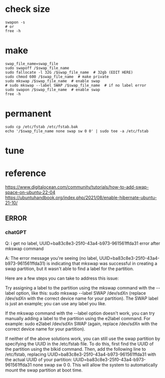 
# check size
    swapon -s
    # or
    free -h

# make
    swap_file_name=swap_file
    sudo swapoff /$swap_file_name
    sudo fallocate -l 32G /$swap_file_name  # 32gb (EDIT HERE)
    sudo chmod 600 /$swap_file_name  # make private
    sudo mkswap /$swap_file_name  # enable swap
    # sudo mkswap --label SWAP /$swap_file_name  # if no label error
    sudo swapon /$swap_file_name  # enable swap
    free -h

# permanent
    sudo cp /etc/fstab /etc/fstab.bak
    echo '/$swap_file_name none swap sw 0 0' | sudo tee -a /etc/fstab
    
# tune


# reference
https://www.digitalocean.com/community/tutorials/how-to-add-swap-space-on-ubuntu-22-04
https://ubuntuhandbook.org/index.php/2021/08/enable-hibernate-ubuntu-21-10/


## ERROR
### chatGPT
Q: 
i get no label, UUID=ba83c8e3-25f0-43a4-b973-961561ffda31 error after mkswap command

A:
The error message you're seeing (no label, UUID=ba83c8e3-25f0-43a4-b973-961561ffda31) is indicating that mkswap was successful in creating a swap partition, but it wasn't able to find a label for the partition.

Here are a few steps you can take to address this issue:

Try assigning a label to the partition using the mkswap command with the --label option, like this: sudo mkswap --label SWAP /dev/sdXn (replace /dev/sdXn with the correct device name for your partition). The SWAP label is just an example; you can use any label you like.

If the mkswap command with the --label option doesn't work, you can try manually adding a label to the partition using the e2label command. For example: sudo e2label /dev/sdXn SWAP (again, replace /dev/sdXn with the correct device name for your partition).

If neither of the above solutions work, you can still use the swap partition by specifying the UUID in the /etc/fstab file. To do this, first find the UUID of the partition using the blkid command. Then, add the following line to /etc/fstab, replacing UUID=ba83c8e3-25f0-43a4-b973-961561ffda31 with the actual UUID of your partition: UUID=ba83c8e3-25f0-43a4-b973-961561ffda31 none swap sw 0 0. This will allow the system to automatically mount the swap partition at boot time.
